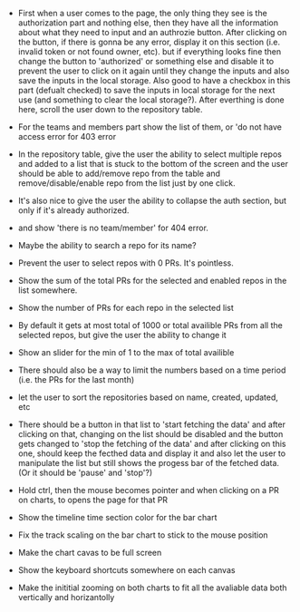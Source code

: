 + First when a user comes to the page, the only thing they see is the authorization part and nothing else, then they have all the information about what they need to input and an authrozie button. After clicking on the button, if there is gonna be any error, display it on this section (i.e. invalid token or not found owner, etc). but if everything looks fine then change the button to 'authorized' or something else and disable it to prevent the user to click on it again until they change the inputs and also save the inputs in the local storage. Also good to have a checkbox in this part (defualt checked) to save the inputs in local storage for the next use (and something to clear the local storage?). After everthing is done here, scroll the user down to the repository table.

+ For the teams and members part show the list of them, or 'do not have access error for 403 error

+ In the repository table, give the user the ability to select multiple repos and added to a list that is stuck to the bottom of the screen and the user should be able to add/remove repo from the table and remove/disable/enable repo from the list just by one click.

- It's also nice to give the user the ability to collapse the auth section, but only if it's already authorized.

- and show 'there is no team/member' for 404 error.

- Maybe the ability to search a repo for its name?

- Prevent the user to select repos with 0 PRs. It's pointless.

- Show the sum of the total PRs for the selected and enabled repos in the list somewhere.

- Show the number of PRs for each repo in the selected list

- By default it gets at most total of 1000 or total availible PRs from all the selected repos, but give the user the ability to change it

- Show an slider for the min of 1 to the max of total availible

- There should also be a way to limit the numbers based on a time period (i.e. the PRs for the last month)

- let the user to sort the repositories based on name, created, updated, etc

- There should be a button in that list to 'start fetching the data' and after clicking on that, changing on the list should be disabled and the button gets changed to 'stop the fetching of the data' and after clicking on this one, should keep the fecthed data and display it and also let the user to manipulate the list but still shows the progess bar of the fetched data. (Or it should be 'pause' and 'stop'?)

- Hold ctrl, then the mouse becomes pointer and when clicking on a PR on charts, to opens the page for that PR

- Show the timeline time section color for the bar chart

- Fix the track scaling on the bar chart to stick to the mouse position

- Make the chart cavas to be full screen

- Show the keyboard shortcuts somewhere on each canvas

- Make the inititial zooming on both charts to fit all the avaliable data both vertically and horizantolly

